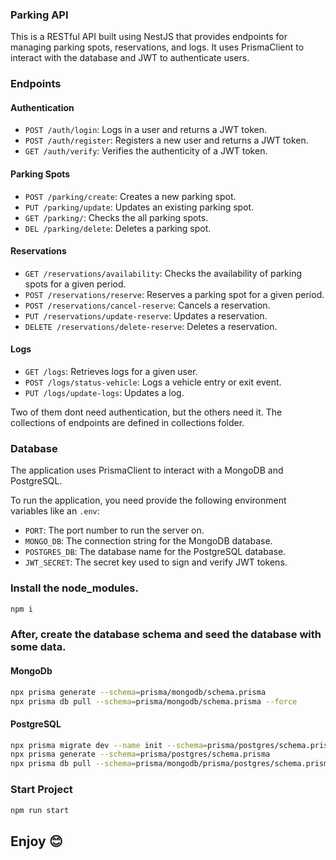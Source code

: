 ### Parking API

This is a RESTful API built using NestJS that provides endpoints for managing parking spots, reservations, and logs. It uses PrismaClient to interact with the database and JWT to authenticate users.

### Endpoints

#### Authentication

- `POST /auth/login`: Logs in a user and returns a JWT token.
- `POST /auth/register`: Registers a new user and returns a JWT token.
- `GET /auth/verify`: Verifies the authenticity of a JWT token.

#### Parking Spots

- `POST /parking/create`: Creates a new parking spot.
- `PUT /parking/update`: Updates an existing parking spot.
- `GET /parking/`: Checks the all parking spots.
- `DEL /parking/delete`: Deletes a parking spot.

#### Reservations

- `GET /reservations/availability`: Checks the availability of parking spots for a given period.
- `POST /reservations/reserve`: Reserves a parking spot for a given period.
- `POST /reservations/cancel-reserve`: Cancels a reservation.
- `PUT /reservations/update-reserve`: Updates a reservation.
- `DELETE /reservations/delete-reserve`: Deletes a reservation.

#### Logs

- `GET /logs`: Retrieves logs for a given user.
- `POST /logs/status-vehicle`: Logs a vehicle entry or exit event.
- `PUT /logs/update-logs`: Updates a log.

Two of them dont need authentication, but the others need it.
The collections of endpoints are defined in collections folder.

### Database

The application uses PrismaClient to interact with a MongoDB and PostgreSQL.

To run the application, you need provide the following environment variables like an `.env`:

- `PORT`: The port number to run the server on.
- `MONGO_DB`: The connection string for the MongoDB database.
- `POSTGRES_DB`: The database name for the PostgreSQL database.
- `JWT_SECRET`: The secret key used to sign and verify JWT tokens.

### Install the node_modules.

```bash
npm i 
```

### After, create the database schema and seed the database with some data.




#### MongoDb

```bash
npx prisma generate --schema=prisma/mongodb/schema.prisma
npx prisma db pull --schema=prisma/mongodb/schema.prisma --force
```

#### PostgreSQL

```bash
npx prisma migrate dev --name init --schema=prisma/postgres/schema.prisma
npx prisma generate --schema=prisma/postgres/schema.prisma
npx prisma db pull --schema=prisma/mongodb/prisma/postgres/schema.prisma
```

### Start Project

```bash
npm run start 
```

## Enjoy 😊